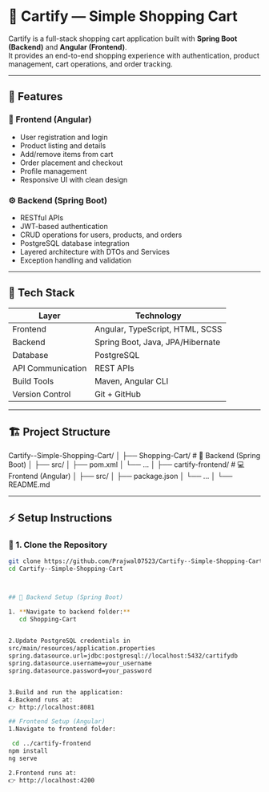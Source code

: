 # 🛒 Cartify — Simple Shopping Cart

Cartify is a full-stack shopping cart application built with **Spring Boot (Backend)** and **Angular (Frontend)**.  
It provides an end-to-end shopping experience with authentication, product management, cart operations, and order tracking.

---

## 🚀 Features

### 🧩 Frontend (Angular)
- User registration and login  
- Product listing and details  
- Add/remove items from cart  
- Order placement and checkout  
- Profile management  
- Responsive UI with clean design  

### ⚙️ Backend (Spring Boot)
- RESTful APIs  
- JWT-based authentication  
- CRUD operations for users, products, and orders  
- PostgreSQL database integration  
- Layered architecture with DTOs and Services  
- Exception handling and validation  

---

## 🧠 Tech Stack

| Layer | Technology |
|-------|-------------|
| Frontend | Angular, TypeScript, HTML, SCSS |
| Backend | Spring Boot, Java, JPA/Hibernate |
| Database | PostgreSQL |
| API Communication | REST APIs |
| Build Tools | Maven, Angular CLI |
| Version Control | Git + GitHub |

---

## 🏗️ Project Structure
Cartify--Simple-Shopping-Cart/
│
├── Shopping-Cart/ # 🧠 Backend (Spring Boot)
│ ├── src/
│ ├── pom.xml
│ └── ...
│
├── cartify-frontend/ # 💻 Frontend (Angular)
│ ├── src/
│ ├── package.json
│ └── ...
│
└── README.md


---

## ⚡ Setup Instructions

### 🧠 1. Clone the Repository
```bash
git clone https://github.com/Prajwal07523/Cartify--Simple-Shopping-Cart.git
cd Cartify--Simple-Shopping-Cart



## 🔧 Backend Setup (Spring Boot)

1. **Navigate to backend folder:**
   cd Shopping-Cart
 

2.Update PostgreSQL credentials in
src/main/resources/application.properties
spring.datasource.url=jdbc:postgresql://localhost:5432/cartifydb
spring.datasource.username=your_username
spring.datasource.password=your_password


3.Build and run the application:
4.Backend runs at:
👉 http://localhost:8081

## Frontend Setup (Angular)
1.Navigate to frontend folder:

 cd ../cartify-frontend
npm install
ng serve

2.Frontend runs at:
👉 http://localhost:4200



